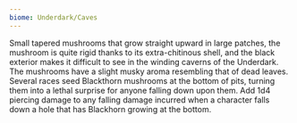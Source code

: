 ```yaml
---
biome: Underdark/Caves
---
```

Small tapered mushrooms that grow straight upward in large patches, the mushroom is quite rigid thanks to its extra-chitinous shell, and the black exterior makes it difficult to see in the winding caverns of the Underdark. The mushrooms have a slight musky aroma resembling that of dead leaves. Several races seed Blackthorn mushrooms at the bottom of pits, turning them into a lethal surprise for anyone falling down upon them. Add 1d4 piercing damage to any falling damage incurred when a character falls down a hole that has Blackhorn growing at the bottom. 

